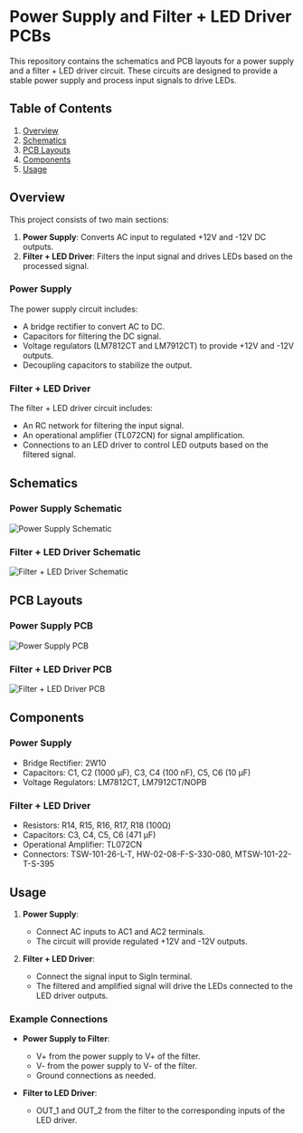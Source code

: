 # Power Supply and Filter + LED Driver PCBs

This repository contains the schematics and PCB layouts for a power supply and a filter + LED driver circuit. These circuits are designed to provide a stable power supply and process input signals to drive LEDs.

## Table of Contents

1. [Overview](#overview)
2. [Schematics](#schematics)
3. [PCB Layouts](#pcb-layouts)
4. [Components](#components)
5. [Usage](#usage)

## Overview

This project consists of two main sections:
1. **Power Supply**: Converts AC input to regulated +12V and -12V DC outputs.
2. **Filter + LED Driver**: Filters the input signal and drives LEDs based on the processed signal.

### Power Supply
The power supply circuit includes:
- A bridge rectifier to convert AC to DC.
- Capacitors for filtering the DC signal.
- Voltage regulators (LM7812CT and LM7912CT) to provide +12V and -12V outputs.
- Decoupling capacitors to stabilize the output.

### Filter + LED Driver
The filter + LED driver circuit includes:
- An RC network for filtering the input signal.
- An operational amplifier (TL072CN) for signal amplification.
- Connections to an LED driver to control LED outputs based on the filtered signal.

## Schematics

### Power Supply Schematic
![Power Supply Schematic](images/power_supply_schematic.png)

### Filter + LED Driver Schematic
![Filter + LED Driver Schematic](images/filter_led_driver_schematic.png)

## PCB Layouts

### Power Supply PCB
![Power Supply PCB](images/power_supply_pcb.png)

### Filter + LED Driver PCB
![Filter + LED Driver PCB](images/filter_led_driver_pcb.png)

## Components

### Power Supply
- Bridge Rectifier: 2W10
- Capacitors: C1, C2 (1000 µF), C3, C4 (100 nF), C5, C6 (10 µF)
- Voltage Regulators: LM7812CT, LM7912CT/NOPB

### Filter + LED Driver
- Resistors: R14, R15, R16, R17, R18 (100Ω)
- Capacitors: C3, C4, C5, C6 (471 µF)
- Operational Amplifier: TL072CN
- Connectors: TSW-101-26-L-T, HW-02-08-F-S-330-080, MTSW-101-22-T-S-395

## Usage

1. **Power Supply**:
   - Connect AC inputs to AC1 and AC2 terminals.
   - The circuit will provide regulated +12V and -12V outputs.

2. **Filter + LED Driver**:
   - Connect the signal input to SigIn terminal.
   - The filtered and amplified signal will drive the LEDs connected to the LED driver outputs.

### Example Connections

- **Power Supply to Filter**:
  - V+ from the power supply to V+ of the filter.
  - V- from the power supply to V- of the filter.
  - Ground connections as needed.

- **Filter to LED Driver**:
  - OUT_1 and OUT_2 from the filter to the corresponding inputs of the LED driver.
